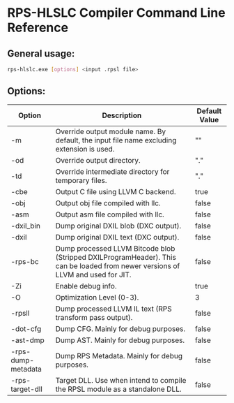 # RPS-HLSLC Compiler Command Line Reference

## General usage:
```bash
rps-hlslc.exe [options] <input .rpsl file>
```

## Options:

| Option             | Description                                                                                                                     | Default Value |
|--------------------|---------------------------------------------------------------------------------------------------------------------------------|---------------|
| -m                 | Override output module name. By default, the input file name excluding extension is used.                                       | ""            |
| -od                | Override output directory.                                                                                                      | "."           |
| -td                | Override intermediate directory for temporary files.                                                                            | "."           |
| -cbe               | Output C file using LLVM C backend.                                                                                             | true          |
| -obj               | Output obj file compiled with llc.                                                                                              | false         |
| -asm               | Output asm file compiled with llc.                                                                                              | false         |
| -dxil_bin          | Dump original DXIL blob (DXC output).                                                                                           | false         |
| -dxil              | Dump original DXIL text (DXC output).                                                                                           | false         |
| -rps-bc            | Dump processed LLVM Bitcode blob (Stripped DXILProgramHeader). This can be loaded from newer versions of LLVM and used for JIT. | false         |
| -Zi                | Enable debug info.                                                                                                              | true          |
| -O                 | Optimization Level (0-3).                                                                                                       | 3             |
| -rpsll             | Dump processed LLVM IL text (RPS transform pass output).                                                                        | false         |
| -dot-cfg           | Dump CFG. Mainly for debug purposes.                                                                                            | false         |
| -ast-dmp           | Dump AST. Mainly for debug purposes.                                                                                            | false         |
| -rps-dump-metadata | Dump RPS Metadata. Mainly for debug purposes.                                                                                   | false         |
| -rps-target-dll    | Target DLL. Use when intend to compile the RPSL module as a standalone DLL.                                                     | false         |

